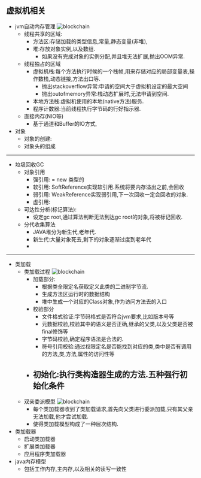 ## 虚拟机相关
   - jvm自动内存管理
   ![blockchain](https://img2018.cnblogs.com/blog/1368768/201902/1368768-20190208123758382-331193994.png)
      - 线程共享的区域:
         - 方法区:存储加载的类型信息,常量,静态变量(非堆),
         - 堆:存放对象实例,以及数组.
            - 如果没有完成对象的实例分配,并且堆无法扩展,抛出OOM异常.
      - 线程独占的区域
         - 虚拟机栈:每个方法执行时候的一个栈帧,用来存储对应的局部变量表,操作数栈,动态链接,方法出口等.
            - 抛出stackoverflow异常:申请的空间大于虚拟机设定的最大空间
            - 抛出outofmemory异常:栈动态扩展时,无法申请到空间.
         - 本地方法栈:虚拟机使用的本地(native方法)服务.
         - 程序计数器:当前线程执行字节码的行好指示器.
      - 直接内存(NIO等)
         - 基于通道和Buffer的IO方式,
   - 对象
      - 对象的创建:
      - 对象头的组成
---
   - 垃圾回收GC
      - 对象引用
         - 强引用: = new 类型的
         - 软引用: SoftReference实现软引用.系统将要内存溢出之前,会回收
         - 弱引用: WeakReference实现弱引用,下一次回收一定会回收的对象.
         - 虚引用: 
      - 可达性分析(标记算法):
         - 设定gc root,通过算法判断无法到达gc root的对象,将被标记回收.
      - 分代收集算法
         - JAVA堆分为新生代,老年代.
         - 新生代:大量对象死去,剩下的对象逐渐过度到老年代
         - 
---
   - 类加载
      - 类加载过程
      ![blockchain](https://upload-images.jianshu.io/upload_images/13202633-3cb11d1712a9efc9.png?imageMogr2/auto-orient/strip|imageView2/2/format/webp)
         - 加载部分:
            - 根据类全限定名获取定义此类的二进制字节流.
            - 生成方法区运行时的数据结构
            - 堆中生成一个对应的Class对象,作为访问方法去的入口
         - 校验部分
            - 文件格式验证:字节码格式是否符合jvm要求,比如版本号等
            - 元数据校验,校验其中的语义是否正确,继承的父类,以及父类是否被final修饰等
            - 字节码校验,确定程序语法是合法的.
            - 符号引用校验:通过权限定名是否能找到对应的类,类中是否有调用的方法,类,方法,属性的访问性等
         - 初始化:执行类构造器生成的<client>方法.五种强行初始化条件
            - 
      - 双亲委派模型
      ![blockchain](https://upload-images.jianshu.io/upload_images/13202633-4c819649aebff4df.png?imageMogr2/auto-orient/strip|imageView2/2/w/590/format/webp)
         - 每个类加载器收到了类加载请求,首先向父类进行委派加载,只有其父亲无法加载,他才尝试加载.
         - 使得类加载模型构成了一种层次结构.
   - 类加载器
      - 启动类加载器
      - 扩展类加载器
      - 应用程序类加载器
   - java内存模型
      - 包括工作内存,主内存,以及相关的读写一致性